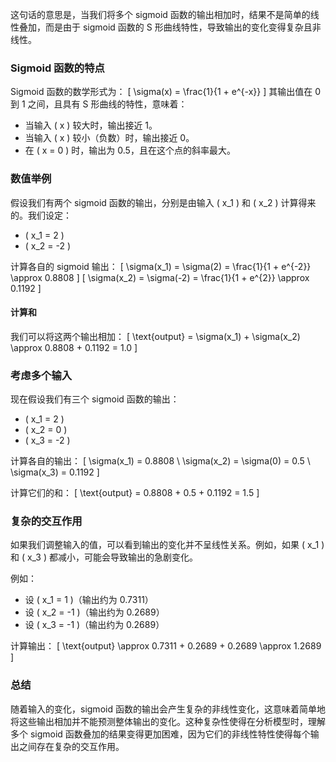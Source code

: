 这句话的意思是，当我们将多个 sigmoid 函数的输出相加时，结果不是简单的线性叠加，而是由于 sigmoid 函数的 S 形曲线特性，导致输出的变化变得复杂且非线性。

### Sigmoid 函数的特点

Sigmoid 函数的数学形式为：
\[
\sigma(x) = \frac{1}{1 + e^{-x}}
\]
其输出值在 0 到 1 之间，且具有 S 形曲线的特性，意味着：

- 当输入 \( x \) 较大时，输出接近 1。
- 当输入 \( x \) 较小（负数）时，输出接近 0。
- 在 \( x = 0 \) 时，输出为 0.5，且在这个点的斜率最大。

### 数值举例

假设我们有两个 sigmoid 函数的输出，分别是由输入 \( x_1 \) 和 \( x_2 \) 计算得来的。我们设定：

- \( x_1 = 2 \)
- \( x_2 = -2 \)

计算各自的 sigmoid 输出：
\[
\sigma(x_1) = \sigma(2) = \frac{1}{1 + e^{-2}} \approx 0.8808
\]
\[
\sigma(x_2) = \sigma(-2) = \frac{1}{1 + e^{2}} \approx 0.1192
\]

#### 计算和

我们可以将这两个输出相加：
\[
\text{output} = \sigma(x_1) + \sigma(x_2) \approx 0.8808 + 0.1192 = 1.0
\]

### 考虑多个输入

现在假设我们有三个 sigmoid 函数的输出：
- \( x_1 = 2 \)
- \( x_2 = 0 \)
- \( x_3 = -2 \)

计算各自的输出：
\[
\sigma(x_1) = 0.8808 \\
\sigma(x_2) = \sigma(0) = 0.5 \\
\sigma(x_3) = 0.1192
\]

计算它们的和：
\[
\text{output} = 0.8808 + 0.5 + 0.1192 = 1.5
\]

### 复杂的交互作用

如果我们调整输入的值，可以看到输出的变化并不呈线性关系。例如，如果 \( x_1 \) 和 \( x_3 \) 都减小，可能会导致输出的急剧变化。

例如：
- 设 \( x_1 = 1 \)（输出约为 0.7311）
- 设 \( x_2 = -1 \)（输出约为 0.2689）
- 设 \( x_3 = -1 \)（输出约为 0.2689）

计算输出：
\[
\text{output} \approx 0.7311 + 0.2689 + 0.2689 \approx 1.2689
\]

### 总结

随着输入的变化，sigmoid 函数的输出会产生复杂的非线性变化，这意味着简单地将这些输出相加并不能预测整体输出的变化。这种复杂性使得在分析模型时，理解多个 sigmoid 函数叠加的结果变得更加困难，因为它们的非线性特性使得每个输出之间存在复杂的交互作用。